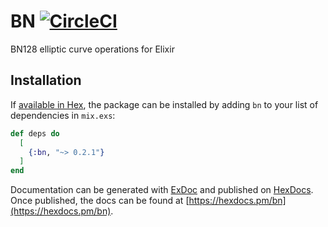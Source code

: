 # BN [![CircleCI](https://circleci.com/gh/poanetwork/bn.svg?style=svg)](https://circleci.com/gh/poanetwork/bn)

BN128 elliptic curve operations for Elixir

## Installation

If [available in Hex](https://hex.pm/docs/publish), the package can be installed
by adding `bn` to your list of dependencies in `mix.exs`:

```elixir
def deps do
  [
    {:bn, "~> 0.2.1"}
  ]
end
```

Documentation can be generated with [ExDoc](https://github.com/elixir-lang/ex_doc)
and published on [HexDocs](https://hexdocs.pm). Once published, the docs can
be found at [https://hexdocs.pm/bn](https://hexdocs.pm/bn).
